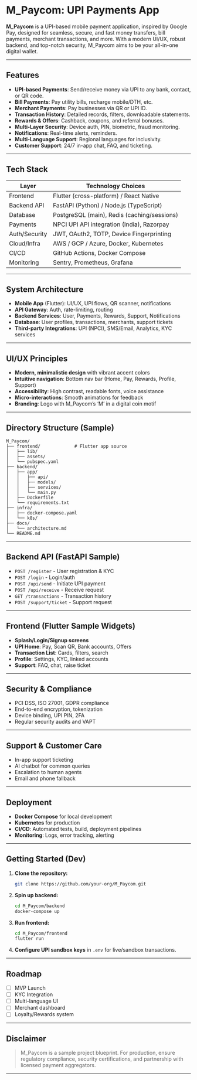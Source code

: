 # M_Paycom: UPI Payments App

**M_Paycom** is a UPI-based mobile payment application, inspired by Google Pay, designed for seamless, secure, and fast money transfers, bill payments, merchant transactions, and more. With a modern UI/UX, robust backend, and top-notch security, M_Paycom aims to be your all-in-one digital wallet.

---

## Features

- **UPI-based Payments**: Send/receive money via UPI to any bank, contact, or QR code.
- **Bill Payments**: Pay utility bills, recharge mobile/DTH, etc.
- **Merchant Payments**: Pay businesses via QR or UPI ID.
- **Transaction History**: Detailed records, filters, downloadable statements.
- **Rewards & Offers**: Cashback, coupons, and referral bonuses.
- **Multi-Layer Security**: Device auth, PIN, biometric, fraud monitoring.
- **Notifications**: Real-time alerts, reminders.
- **Multi-Language Support**: Regional languages for inclusivity.
- **Customer Support**: 24/7 in-app chat, FAQ, and ticketing.

---

## Tech Stack

| Layer         | Technology Choices                            |
|---------------|----------------------------------------------|
| Frontend      | Flutter (cross-platform) / React Native      |
| Backend API   | FastAPI (Python) / Node.js (TypeScript)      |
| Database      | PostgreSQL (main), Redis (caching/sessions)  |
| Payments      | NPCI UPI API integration (India), Razorpay   |
| Auth/Security | JWT, OAuth2, TOTP, Device Fingerprinting     |
| Cloud/Infra   | AWS / GCP / Azure, Docker, Kubernetes        |
| CI/CD         | GitHub Actions, Docker Compose               |
| Monitoring    | Sentry, Prometheus, Grafana                  |

---

## System Architecture

- **Mobile App** (Flutter): UI/UX, UPI flows, QR scanner, notifications
- **API Gateway**: Auth, rate-limiting, routing
- **Backend Services**: User, Payments, Rewards, Support, Notifications
- **Database**: User profiles, transactions, merchants, support tickets
- **Third-party Integrations**: UPI (NPCI), SMS/Email, Analytics, KYC services

---

## UI/UX Principles

- **Modern, minimalistic design** with vibrant accent colors
- **Intuitive navigation**: Bottom nav bar (Home, Pay, Rewards, Profile, Support)
- **Accessibility**: High contrast, readable fonts, voice assistance
- **Micro-interactions**: Smooth animations for feedback
- **Branding**: Logo with M_Paycom’s ‘M’ in a digital coin motif

---

## Directory Structure (Sample)

```
M_Paycom/
├── frontend/             # Flutter app source
│   ├── lib/
│   ├── assets/
│   └── pubspec.yaml
├── backend/
│   ├── app/
│   │   ├── api/
│   │   ├── models/
│   │   ├── services/
│   │   └── main.py
│   ├── Dockerfile
│   └── requirements.txt
├── infra/
│   ├── docker-compose.yaml
│   └── k8s/
├── docs/
│   └── architecture.md
└── README.md
```

---

## Backend API (FastAPI Sample)

- `POST /register` - User registration & KYC
- `POST /login` - Login/auth
- `POST /upi/send` - Initiate UPI payment
- `POST /upi/receive` - Receive request
- `GET /transactions` - Transaction history
- `POST /support/ticket` - Support request

---

## Frontend (Flutter Sample Widgets)

- **Splash/Login/Signup screens**
- **UPI Home**: Pay, Scan QR, Bank accounts, Offers
- **Transaction List**: Cards, filters, search
- **Profile**: Settings, KYC, linked accounts
- **Support**: FAQ, chat, raise ticket

---

## Security & Compliance

- PCI DSS, ISO 27001, GDPR compliance
- End-to-end encryption, tokenization
- Device binding, UPI PIN, 2FA
- Regular security audits and VAPT

---

## Support & Customer Care

- In-app support ticketing
- AI chatbot for common queries
- Escalation to human agents
- Email and phone fallback

---

## Deployment

- **Docker Compose** for local development
- **Kubernetes** for production
- **CI/CD**: Automated tests, build, deployment pipelines
- **Monitoring**: Logs, error tracking, alerting

---

## Getting Started (Dev)

1. **Clone the repository:**
   ```bash
   git clone https://github.com/your-org/M_Paycom.git
   ```

2. **Spin up backend:**
   ```bash
   cd M_Paycom/backend
   docker-compose up
   ```

3. **Run frontend:**
   ```bash
   cd M_Paycom/frontend
   flutter run
   ```

4. **Configure UPI sandbox keys** in `.env` for live/sandbox transactions.

---

## Roadmap

- [ ] MVP Launch
- [ ] KYC Integration
- [ ] Multi-language UI
- [ ] Merchant dashboard
- [ ] Loyalty/Rewards system

---

## Disclaimer

> M_Paycom is a sample project blueprint. For production, ensure regulatory compliance, security certifications, and partnership with licensed payment aggregators.

---